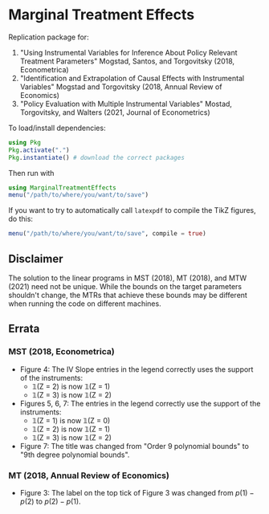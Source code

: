 # Marginal Treatment Effects

Replication package for:

1. "Using Instrumental Variables for Inference About Policy Relevant Treatment Parameters"
    Mogstad, Santos, and Torgovitsky (2018, Econometrica)
2. "Identification and Extrapolation of Causal Effects with Instrumental Variables"
    Mogstad and Torgovitsky (2018, Annual Review of Economics)
3. "Policy Evaluation with Multiple Instrumental Variables"
    Mostad, Torgovitsky, and Walters (2021, Journal of Econometrics)

To load/install dependencies:

```julia
using Pkg
Pkg.activate(".")
Pkg.instantiate() # download the correct packages
```

Then run with

```julia
using MarginalTreatmentEffects
menu("/path/to/where/you/want/to/save")
```

If you want to try to automatically call `latexpdf` to compile the TikZ figures, do this:
```julia
menu("/path/to/where/you/want/to/save", compile = true)
```

## Disclaimer

The solution to the linear programs in MST (2018), MT (2018), and MTW (2021)
need not be unique. While the bounds on the target parameters shouldn't change,
the MTRs that achieve these bounds may be different when running the code on
different machines.

## Errata

### MST (2018, Econometrica)

- Figure 4: The IV Slope entries in the legend correctly uses the support of the instruments:
  - 𝟙(Z = 2) is now 𝟙(Z = 1)
  - 𝟙(Z = 3) is now 𝟙(Z = 2)
- Figures 5, 6, 7: The entries in the legend correctly use the support of the instruments:
  - 𝟙(Z = 1) is now 𝟙(Z = 0)
  - 𝟙(Z = 2) is now 𝟙(Z = 1)
  - 𝟙(Z = 3) is now 𝟙(Z = 2)
- Figure 7: The title was changed from "Order 9 polynomial bounds" to "9th degree polynomial bounds".

### MT (2018, Annual Review of Economics)

- Figure 3: The label on the top tick of Figure 3 was changed from $p(1) - p(2)$ to $p(2) - p(1)$.
